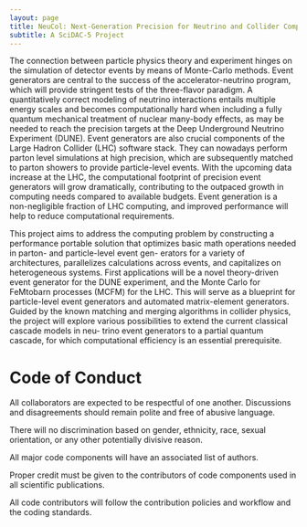 ```yaml
---
layout: page
title: NeuCol: Next-Generation Precision for Neutrino and Collider Computations
subtitle: A SciDAC-5 Project
---
```

The connection between particle physics theory and experiment hinges on the simulation of
detector events by means of Monte-Carlo methods. Event generators are
central to the success of the accelerator-neutrino program, which will
provide stringent tests of the three-flavor paradigm. A quantitatively
correct modeling of neutrino interactions entails multiple energy 
scales and becomes computationally hard when including a fully quantum
mechanical treatment of nuclear many-body effects, as may be needed to
reach the precision targets at the Deep 
Underground Neutrino Experiment (DUNE). Event generators are also crucial components of
the Large Hadron Collider (LHC) software stack. They can nowadays perform parton level
simulations at high precision, which are subsequently matched to parton showers to provide
particle-level events. With the upcoming data increase at the LHC, the computational footprint
of precision event generators will grow dramatically, contributing to the outpaced growth in
computing needs compared to available budgets. Event generation is a non-negligible fraction
of LHC computing, and improved performance will help to reduce
computational requirements.

This project aims to address the computing problem by constructing a performance portable
solution that optimizes basic math operations needed in parton- and particle-level event gen-
erators for a variety of architectures, parallelizes calculations across events, and capitalizes on
heterogeneous systems. First applications will be a novel theory-driven event generator for
the DUNE experiment, and the Monte Carlo for FeMtobarn processes (MCFM) for the LHC.
This will serve as a blueprint for particle-level event generators and automated matrix-element
generators. Guided by the known matching and merging algorithms in collider physics, the
project will explore various possibilities to extend the current classical cascade models in neu-
trino event generators to a partial quantum cascade, for which computational efficiency is an
essential prerequisite.
                                                                  
                                                                  
# Code of Conduct

All collaborators are expected to be respectful of one another. Discussions and disagreements should remain polite and free of abusive language.

There will no discrimination based on gender, ethnicity, race, sexual orientation, or any other potentially divisive reason. 

All major code components will have an associated list of authors.

Proper credit must be given to the contributors of code components used in all scientific publications.

All code contributors will follow the contribution policies and workflow and the coding standards.

